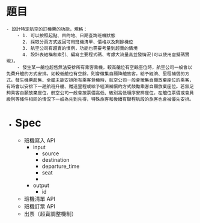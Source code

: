 # 題目
	- 設計特定航空的訂機票的功能，規格：
		- 1. 可以按照起點、目的地、日期查詢班機狀態
		  2. 採取分頁方式返回可用班機清單、價格以及剩餘機位
		  3. 航空公司有超賣的慣例，功能也需要考量到超賣的情境
		  4. 設計表結構和索引、編寫主要程式碼、考慮大流量高並發情況(可以使用虛擬碼實現)。
		- 發生某一艙位超售無法安排所有乘客乘機，較高艙位有空餘座位時，航空公司一般會以免費升艙的方式安排。如較低艙位有空餘，則會徵集自願降艙旅客，給予經濟、里程補償的方式。發生機票超售、全艙未能安排所有乘客登機時，航空公司一般會徵集自願放棄座位的乘客，有時會以安排下一趟航班升艙、贈送里程或給予經濟補償的方式鼓勵乘客自願放棄座位。若無足夠乘客自願放棄座位，航空公司一般會按票價高低、級別高低順序安排座位，在艙位票價或會員級別等條件相同的情況下一般為先到先得，特殊旅客和後續有聯程航段的旅客也會被優先安排。
- # Spec
	- 班機寫入 API
		- input
			- source
			- destination
			- departure_time
			- seat
			-
		- output
			- id
	- 班機清單 API
	- 班機訂票 API
	- 出票（超賣調整機制）